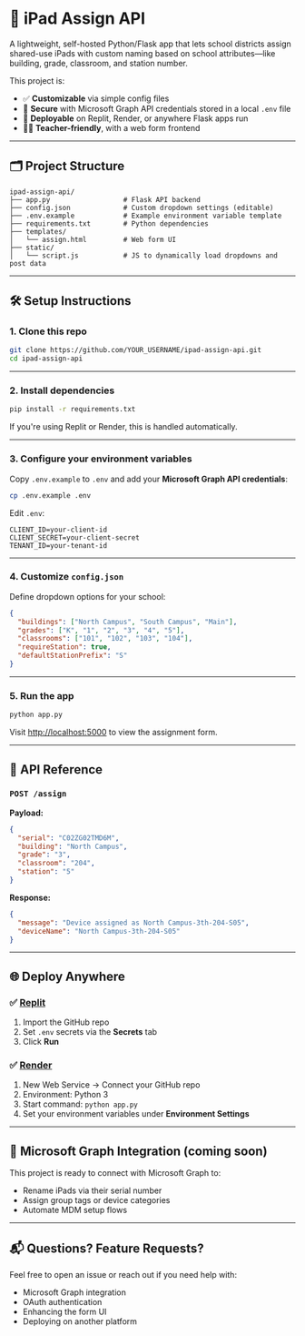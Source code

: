 # 📱 iPad Assign API

A lightweight, self-hosted Python/Flask app that lets school districts assign shared-use iPads with custom naming based on school attributes—like building, grade, classroom, and station number.

This project is:
- ✅ **Customizable** via simple config files
- 🔐 **Secure** with Microsoft Graph API credentials stored in a local `.env` file
- 🚀 **Deployable** on Replit, Render, or anywhere Flask apps run
- 👩‍🏫 **Teacher-friendly**, with a web form frontend

---

## 🗂️ Project Structure

```
ipad-assign-api/
├── app.py                  # Flask API backend
├── config.json             # Custom dropdown settings (editable)
├── .env.example            # Example environment variable template
├── requirements.txt        # Python dependencies
├── templates/
│   └── assign.html         # Web form UI
├── static/
│   └── script.js           # JS to dynamically load dropdowns and post data
```

---

## 🛠️ Setup Instructions

### 1. Clone this repo

```bash
git clone https://github.com/YOUR_USERNAME/ipad-assign-api.git
cd ipad-assign-api
```

---

### 2. Install dependencies

```bash
pip install -r requirements.txt
```

If you're using Replit or Render, this is handled automatically.

---

### 3. Configure your environment variables

Copy `.env.example` to `.env` and add your **Microsoft Graph API credentials**:

```bash
cp .env.example .env
```

Edit `.env`:

```env
CLIENT_ID=your-client-id
CLIENT_SECRET=your-client-secret
TENANT_ID=your-tenant-id
```

---

### 4. Customize `config.json`

Define dropdown options for your school:

```json
{
  "buildings": ["North Campus", "South Campus", "Main"],
  "grades": ["K", "1", "2", "3", "4", "5"],
  "classrooms": ["101", "102", "103", "104"],
  "requireStation": true,
  "defaultStationPrefix": "S"
}
```

---

### 5. Run the app

```bash
python app.py
```

Visit [http://localhost:5000](http://localhost:5000) to view the assignment form.

---

## 🔗 API Reference

### `POST /assign`

**Payload:**

```json
{
  "serial": "C02ZG02TMD6M",
  "building": "North Campus",
  "grade": "3",
  "classroom": "204",
  "station": "5"
}
```

**Response:**

```json
{
  "message": "Device assigned as North Campus-3th-204-S05",
  "deviceName": "North Campus-3th-204-S05"
}
```

---

## 🌐 Deploy Anywhere

### ✅ [Replit](https://replit.com/)
1. Import the GitHub repo
2. Set `.env` secrets via the **Secrets** tab
3. Click **Run**

### ✅ [Render](https://render.com/)
1. New Web Service → Connect your GitHub repo
2. Environment: Python 3
3. Start command: `python app.py`
4. Set your environment variables under **Environment Settings**

---

## 🔐 Microsoft Graph Integration (coming soon)
This project is ready to connect with Microsoft Graph to:
- Rename iPads via their serial number
- Assign group tags or device categories
- Automate MDM setup flows

---

## 📬 Questions? Feature Requests?

Feel free to open an issue or reach out if you need help with:
- Microsoft Graph integration
- OAuth authentication
- Enhancing the form UI
- Deploying on another platform
